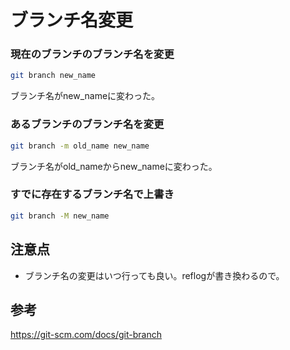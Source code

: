 ﻿# ブランチ名変更

###  現在のブランチのブランチ名を変更

```bash
git branch new_name
```

ブランチ名がnew_nameに変わった。

### あるブランチのブランチ名を変更

```bash
git branch -m old_name new_name
```

ブランチ名がold_nameからnew_nameに変わった。

### すでに存在するブランチ名で上書き

```bash
git branch -M new_name
```

## 注意点

- ブランチ名の変更はいつ行っても良い。reflogが書き換わるので。

## 参考
https://git-scm.com/docs/git-branch
